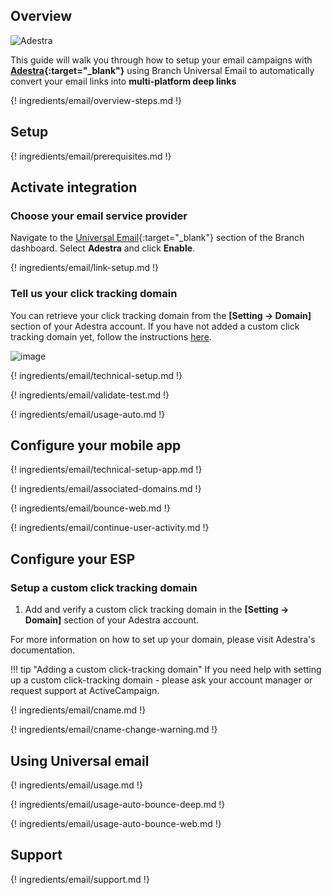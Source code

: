 ## Overview

![Adestra](https://cdn.branch.io/branch-assets/email-providers//adestra-logo-1568071807863.png)

This guide will walk you through how to setup your email campaigns with **[Adestra](https://www.adestra.com/){:target="\_blank"}** using Branch Universal Email to automatically convert your email links into **multi-platform deep links**

{! ingredients/email/overview-steps.md !}

## Setup

{! ingredients/email/prerequisites.md !}

## Activate integration

### Choose your email service provider

Navigate to the [Universal Email](https://dashboard.branch.io/email){:target="\_blank"} section of the Branch dashboard. Select **Adestra** and click **Enable**.

{! ingredients/email/link-setup.md !}

### Tell us your click tracking domain

You can retrieve your click tracking domain from the **[Setting -> Domain]** section of your Adestra account. If you have not added a custom click tracking domain yet, follow the instructions [here](#setup-a-custom-click-tracking-domain).

![image](/_assets/img/pages/email/activecampaign/setup-config.png)

{! ingredients/email/technical-setup.md !}

{! ingredients/email/validate-test.md !}

{! ingredients/email/usage-auto.md !}

## Configure your mobile app

{! ingredients/email/technical-setup-app.md !}

{! ingredients/email/associated-domains.md !}

{! ingredients/email/bounce-web.md !}

{! ingredients/email/continue-user-activity.md !}

## Configure your ESP

### Setup a custom click tracking domain

1. Add and verify a custom click tracking domain in the **[Setting -> Domain]** section of your Adestra account.

For more information on how to set up your domain, please visit Adestra's documentation.

!!! tip "Adding a custom click-tracking domain"
    If you need help with setting up a custom click-tracking domain - please ask your account manager or request support at ActiveCampaign.

{! ingredients/email/cname.md !}

{! ingredients/email/cname-change-warning.md !}

## Using Universal email

{! ingredients/email/usage.md !}

{! ingredients/email/usage-auto-bounce-deep.md !}

{! ingredients/email/usage-auto-bounce-web.md !}

## Support

{! ingredients/email/support.md !}
